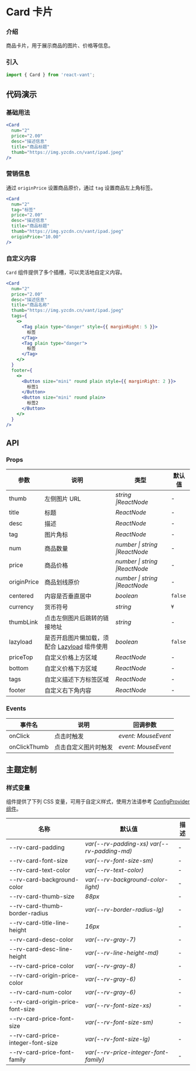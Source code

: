 # Card 卡片

### 介绍

商品卡片，用于展示商品的图片、价格等信息。

### 引入

```js
import { Card } from 'react-vant';
```

## 代码演示

### 基础用法

```jsx
<Card
  num="2"
  price="2.00"
  desc="描述信息"
  title="商品标题"
  thumb="https://img.yzcdn.cn/vant/ipad.jpeg"
/>
```

### 营销信息

通过 `originPrice` 设置商品原价，通过 `tag` 设置商品左上角标签。

```jsx
<Card
  num="2"
  tag="标签"
  price="2.00"
  desc="描述信息"
  title="商品标题"
  thumb="https://img.yzcdn.cn/vant/ipad.jpeg"
  originPrice="10.00"
/>
```

### 自定义内容

`Card` 组件提供了多个插槽，可以灵活地自定义内容。

```jsx
<Card
  num="2"
  price="2.00"
  desc="描述信息"
  title="商品名称"
  thumb="https://img.yzcdn.cn/vant/ipad.jpeg"
  tags={
    <>
      <Tag plain type="danger" style={{ marginRight: 5 }}>
        标签
      </Tag>
      <Tag plain type="danger">
        标签
      </Tag>
    </>
  }
  footer={
    <>
      <Button size="mini" round plain style={{ marginRight: 2 }}>
        标签1
      </Button>
      <Button size="mini" round plain>
        标签2
      </Button>
    </>
  }
/>
```

## API

### Props

| 参数 | 说明 | 类型 | 默认值 |
| --- | --- | --- | --- |
| thumb | 左侧图片 URL | _string \|ReactNode_ | - |
| title | 标题 | _ReactNode_ | - |
| desc | 描述 | _ReactNode_ | - |
| tag | 图片角标 | _ReactNode_ | - |
| num | 商品数量 | _number \| string \|ReactNode_ | - |
| price | 商品价格 | _number \| string \|ReactNode_ | - |
| originPrice | 商品划线原价 | _number \| string \|ReactNode_ | - |
| centered | 内容是否垂直居中 | _boolean_ | `false` |
| currency | 货币符号 | _string_ | `¥` |
| thumbLink | 点击左侧图片后跳转的链接地址 | _string_ | - |
| lazyload | 是否开启图片懒加载，须配合 [Lazyload](#/zh-CN/lazyload) 组件使用 | _boolean_ | `false` |
| priceTop | 自定义价格上方区域 | _ReactNode_ | - |
| bottom | 自定义价格下方区域 | _ReactNode_ | - |
| tags | 自定义描述下方标签区域 | _ReactNode_ | - |
| footer | 自定义右下角内容 | _ReactNode_ | - |

### Events

| 事件名       | 说明                 | 回调参数            |
| ------------ | -------------------- | ------------------- |
| onClick      | 点击时触发           | _event: MouseEvent_ |
| onClickThumb | 点击自定义图片时触发 | _event: MouseEvent_ |

## 主题定制

### 样式变量

组件提供了下列 CSS 变量，可用于自定义样式，使用方法请参考 [ConfigProvider 组件](#/zh-CN/config-provider)。

| 名称                              | 默认值                                      | 描述 |
| --------------------------------- | ------------------------------------------- | ---- |
| --rv-card-padding                 | _var(--rv-padding-xs) var(--rv-padding-md)_ | -    |
| --rv-card-font-size               | _var(--rv-font-size-sm)_                    | -    |
| --rv-card-text-color              | _var(--rv-text-color)_                      | -    |
| --rv-card-background-color        | _var(--rv-background-color-light)_          | -    |
| --rv-card-thumb-size              | _88px_                                      | -    |
| --rv-card-thumb-border-radius     | _var(--rv-border-radius-lg)_                | -    |
| --rv-card-title-line-height       | _16px_                                      | -    |
| --rv-card-desc-color              | _var(--rv-gray-7)_                          | -    |
| --rv-card-desc-line-height        | _var(--rv-line-height-md)_                  | -    |
| --rv-card-price-color             | _var(--rv-gray-8)_                          | -    |
| --rv-card-origin-price-color      | _var(--rv-gray-6)_                          | -    |
| --rv-card-num-color               | _var(--rv-gray-6)_                          | -    |
| --rv-card-origin-price-font-size  | _var(--rv-font-size-xs)_                    | -    |
| --rv-card-price-font-size         | _var(--rv-font-size-sm)_                    | -    |
| --rv-card-price-integer-font-size | _var(--rv-font-size-lg)_                    | -    |
| --rv-card-price-font-family       | _var(--rv-price-integer-font-family)_       | -    |
